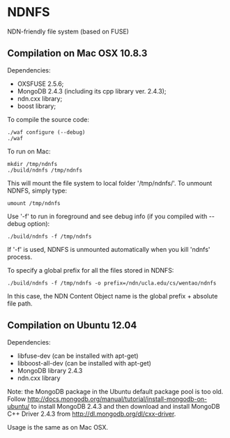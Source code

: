 NDNFS
=====

NDN-friendly file system (based on FUSE)

Compilation on Mac OSX 10.8.3
-----------------------------

Dependencies:

* OXSFUSE 2.5.6;
* MongoDB 2.4.3 (including its cpp library ver. 2.4.3);
* ndn.cxx library;
* boost library;

To compile the source code:

    ./waf configure (--debug)
    ./waf

To run on Mac:

    mkdir /tmp/ndnfs
    ./build/ndnfs /tmp/ndnfs

This will mount the file system to local folder '/tmp/ndnfs/'. To unmount NDNFS, simply type:

    umount /tmp/ndnfs

Use '-f' to run in foreground and see debug info (if you compiled with --debug option):

    ./build/ndnfs -f /tmp/ndnfs

If '-f' is used, NDNFS is unmounted automatically when you kill 'ndnfs' process.

To specify a global prefix for all the files stored in NDNFS:

    ./build/ndnfs -f /tmp/ndnfs -o prefix=/ndn/ucla.edu/cs/wentao/ndnfs

In this case, the NDN Content Object name is the global prefix + absolute file path.

Compilation on Ubuntu 12.04
---------------------------

Dependencies:

* libfuse-dev (can be installed with apt-get)
* libboost-all-dev (can be installed with apt-get)
* MongoDB library 2.4.3
* ndn.cxx library

Note: the MongoDB package in the Ubuntu default package pool is too old. Follow http://docs.mongodb.org/manual/tutorial/install-mongodb-on-ubuntu/ to install MongoDB 2.4.3 and then download and install MongoDB C++ Driver 2.4.3 from http://dl.mongodb.org/dl/cxx-driver.

Usage is the same as on Mac OSX.